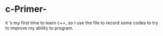 # c-Primer-
it ‘s my first time to learn c++, so I use the file to record some codes to try to improve my ability to program.
